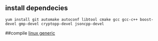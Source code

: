 ## install dependecies
```
yum install git automake autoconf libtool cmake gcc gcc-c++ boost-devel gmp-devel cryptopp-devel jsoncpp-devel
```

##compile
[linux generic](doc/linux-generic.md)
